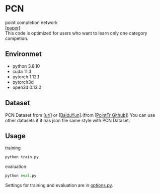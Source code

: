 # PCN
point completion network<br>
[[paper]](https://arxiv.org/pdf/1808.00671v3.pdf)<br>
This code is optimized for users who want to learn only one category competion.

## Environmet
- python 3.8.10
- cuda 11.3
- pytorch 1.12.1
- pytorch3d 
- open3d 0.13.0

## Dataset
PCN Dataset from [[url]](https://gateway.infinitescript.com/?fileName=ShapeNetCompletion) or [[BaiduYun]](https://pan.baidu.com/share/init?surl=Oj-2F_eHMopLF2CWnd8T3A).(from [[PointTr Github]](https://github.com/yuxumin/PoinTr/blob/master/DATASET.md))
You can use other datasets if it has json file same style with PCN Dataset.

## Usage
training
```python
python train.py
```
evaluation
```python
python eval.py
```
Settings for training and evaluation are in [options.py](https://github.com/GenMNL/PCN/blob/main/options.py).
